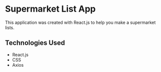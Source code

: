 # Supermarket List App

This application was created with React.js to help you make a supermarket lists.
<img src="">

## Technologies Used

- React.js
- CSS
- Axios
